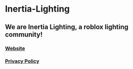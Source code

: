 # Inertia-Lighting

## We are Inertia Lighting, a roblox lighting community!

### [Website](https://inertia.lighting/)

### [Privacy Policy](https://github.com/Inertia-Lighting/privacy-policy)
